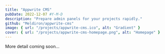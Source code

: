 ```yaml
---
title: "Appwrite CMS"
pubDate: 2022-12-07 #Y-M-D
description: "Prepare admin panels for your projects rapidly."
github: "Meldiron/appwrite-cms"
image: { url: "/projects/appwrite-cms.ico", alt: "Gradient" }
cover: { url: "/projects/appwrite-cms-homepage.png", alt: "Homepage" }
---
```


More detail coming soon...
